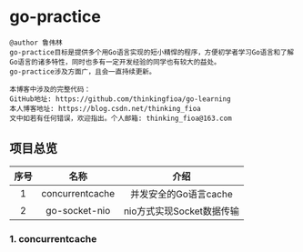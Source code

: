 # go-practice
```
@author 鲁伟林
go-practice目标是提供多个用Go语言实现的短小精悍的程序，方便初学者学习Go语言和了解Go语言的诸多特性，同时也多有一定开发经验的同学也有较大的益处。
go-practice涉及方面广，且会一直持续更新。

本博客中涉及的完整代码：
GitHub地址: https://github.com/thinkingfioa/go-learning
本人博客地址: https://blog.csdn.net/thinking_fioa
文中如若有任何错误，欢迎指出。个人邮箱: thinking_fioa@163.com
```

## 项目总览

|序号|名称|介绍|
|:---:|:---:|:---:|
|1|concurrentcache|并发安全的Go语言cache|
|2|go-socket-nio|nio方式实现Socket数据传输|

### 1. concurrentcache